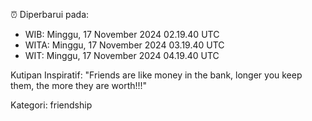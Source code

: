⏰ Diperbarui pada:
- WIB: Minggu, 17 November 2024 02.19.40 UTC
- WITA: Minggu, 17 November 2024 03.19.40 UTC
- WIT: Minggu, 17 November 2024 04.19.40 UTC

Kutipan Inspiratif:
"Friends are like money in the bank, longer you keep them, the more they are worth!!!"


Kategori: friendship

